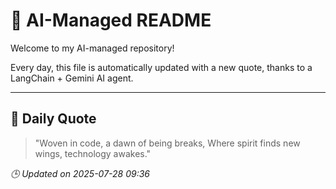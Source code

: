 # 🧠 AI-Managed README

Welcome to my AI-managed repository!

Every day, this file is automatically updated with a new quote, thanks to a LangChain + Gemini AI agent.

---

## 📅 Daily Quote

> "Woven in code, a dawn of being breaks,
Where spirit finds new wings, technology awakes."

*🕒 Updated on 2025-07-28 09:36*
